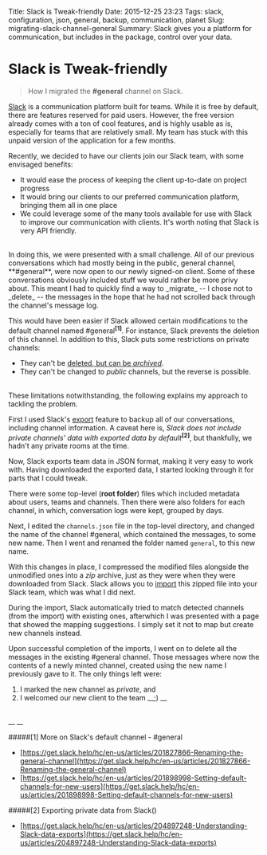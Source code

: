 Title: Slack is Tweak-friendly
Date: 2015-12-25 23:23
Tags: slack, configuration, json, general, backup, communication, planet
Slug: migrating-slack-channel-general
Summary: Slack gives you a platform for communication, but includes in the package, control over your data.




# Slack is Tweak-friendly

> How I migrated the **#general** channel on Slack.

[Slack](http://slack.com) is a communication platform built for teams. While it is free by default, there are features reserved for paid users. However, the free version already comes with a ton of cool features, and is highly usable as is, especially for teams that are relatively small. My team has stuck with this unpaid version of the application for a few months.

Recently, we decided to have our clients join our Slack team, with some envisaged benefits:
* It would ease the process of keeping the client up-to-date on project progress
* It would bring our clients to our preferred communication platform, bringing them all in one place
* We could leverage some of the many tools available for use with Slack to improve our communication with clients. It's worth noting that Slack is very API friendly.

<br/>
In doing this, we were presented with a small challenge. All of our previous conversations which had mostly being in the public, general channel, **#general**, were now open to our newly signed-on client. Some of these conversations obviously included stuff we would rather be more privy about. This meant I had to quickly find a way to _migrate_ -- I chose not to _delete_ -- the messages in the hope that he had not scrolled back through the channel's message log.


This would have been easier if Slack allowed certain modifications to the default channel named #general<sup>__[1]__</sup>. For instance, Slack prevents the deletion of this channel. In addition to this, Slack puts some restrictions on private channels:

* They can't be [deleted, but can be _archived_](https://get.slack.help/hc/en-us/articles/213185307-Deleting-a-channel).
* They can't be changed to _public_ channels, but the reverse is possible.

<br/>
These limitations notwithstanding, the following explains my approach to tackling the problem.

First I used Slack's [export](https://get.slack.help/hc/en-us/articles/201658943-Exporting-your-team-s-Slack-history) feature to backup all of our conversations, including channel information. A caveat here is, _Slack does not include private channels' data with exported data by default_<sup>__[2]__</sup>, but thankfully, we hadn't any private rooms at the time.

Now, Slack exports team data in JSON format, making it very easy to work with. Having downloaded the exported data, I started looking through it for parts that I could tweak.

There were some top-level (__root folder__) files which included metadata about users, teams and channels. Then there were also folders for each channel, in which, conversation logs were kept, grouped by days.

Next, I edited the `channels.json` file in the top-level directory, and changed the name of the channel #general, which contained the messages, to some new name. Then I went and renamed the folder named `general`, to this new name.

With this changes in place, I compressed the modified files alongside the unmodified ones into a _zip_ archive, just as they were when they were downloaded from Slack. Slack allows you to [import](https://get.slack.help/hc/en-us/articles/201748703-Importing-message-history) this zipped file into your Slack team, which was what I did next.

During the import, Slack automatically tried to match detected channels (from the import) with existing ones, afterwhich I was presented with a page that showed the mapping suggestions. I simply set it not to map but create new channels instead.

Upon successful completion of the imports, I went on to delete all the messages in the existing #general channel. Those messages where now the contents of a newly minted channel, created using the new name I previously gave to it. The only things left were:
   
   1. I marked the new channel as _private_, and
   2. I welcomed our new client to the team __;) __


<br/>
__ __

#####[1] More on Slack's default channel - #general
* [https://get.slack.help/hc/en-us/articles/201827866-Renaming-the-general-channel](https://get.slack.help/hc/en-us/articles/201827866-Renaming-the-general-channel)
* [https://get.slack.help/hc/en-us/articles/201898998-Setting-default-channels-for-new-users](https://get.slack.help/hc/en-us/articles/201898998-Setting-default-channels-for-new-users)

#####[2] Exporting private data from Slack()
* [https://get.slack.help/hc/en-us/articles/204897248-Understanding-Slack-data-exports](https://get.slack.help/hc/en-us/articles/204897248-Understanding-Slack-data-exports)
